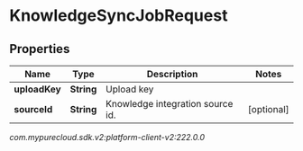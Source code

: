 # KnowledgeSyncJobRequest


## Properties

| Name | Type | Description | Notes |
| ------------ | ------------- | ------------- | ------------- |
| **uploadKey** | **String** | Upload key |  |
| **sourceId** | **String** | Knowledge integration source id. |  [optional] |




_com.mypurecloud.sdk.v2:platform-client-v2:222.0.0_
